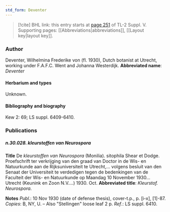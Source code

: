 ```yaml
---
std_form: Deventer
---
```


> [!cite] BHL link: this entry starts at [page 251](https://www.biodiversitylibrary.org/page/33259297) of TL-2 Suppl. V.
> Supporting pages: [[Abbreviations|abbreviations]], [[Layout key|layout key]].

### Author

Deventer, Wilhelmina Frederike von (fl. 1930), Dutch botanist at Utrecht, working under F.A.F.C. Went and Johanna Westerdijk. 
**Abbreviated name**: *Deventer*

#### Herbarium and types

Unknown.

#### Bibliography and biography

Kew 2: 69; LS suppl. 6409-6410.

### Publications

##### n.30.028. kleurstoffen van Neurospora

**Title**
De *kleurstoffen van Neurospora* (Monilia). sitophila Shear et Dodge. Proefschrift ter verkrijging van den graad van Doctor in de Wis- en Natuurkunde aan de Rijksuniversiteit te Utrecht,... volgens besluit van den Senaat der Universiteit te verdedigen tegen de bedenkingen van de Faculteit der Wis- en Natuurkunde op Maandag 10 November 1930... Utrecht (Keunink en Zoon N.V....) 1930. Oct.
**Abbreviated title**: *Kleurstof. Neurospora*.

**Notes**
*Publ*.: 10 Nov 1930 (date of defense thesis), cover-t.p., p. \[i-x\], \[1\]-87. *Copies*: B, NY, U. – Also "Stellingen" loose leaf 2 p.
*Ref*.: LS suppl. 6410.


